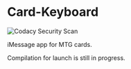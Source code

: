 # Card-Keyboard

![Codacy Security Scan](https://github.com/BrandonSlaght/Card-Keyboard/workflows/Codacy%20Security%20Scan/badge.svg)

iMessage app for MTG cards.

Compilation for launch is still in progress.

